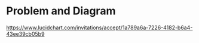 # Problem and Diagram
https://www.lucidchart.com/invitations/accept/1a789a6a-7226-4182-b6a4-43ee39cb05b9